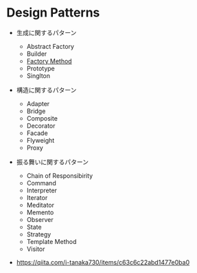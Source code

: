 # Design Patterns
- 生成に関するパターン
    - Abstract Factory
    - Builder
    - [Factory Method](https://qiita.com/i-tanaka730/items/1f521866c7d699ddd093)
    - Prototype
    - Singlton
- 構造に関するパターン
    - Adapter
    - Bridge
    - Composite
    - Decorator
    - Facade
    - Flyweight
    - Proxy
- 振る舞いに関するパターン
    - Chain of Responsibirity
    - Command
    - Interpreter
    - Iterator
    - Meditator
    - Memento
    - Observer
    - State
    - Strategy
    - Template Method
    - Visitor



- https://qiita.com/i-tanaka730/items/c63c6c22abd1477e0ba0
